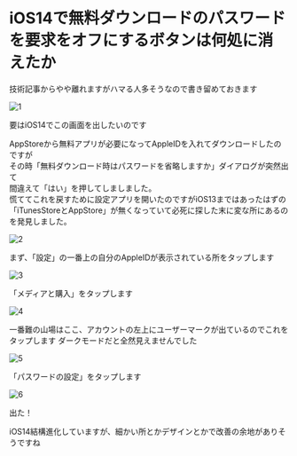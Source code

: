 # iOS14で無料ダウンロードのパスワードを要求をオフにするボタンは何処に消えたか

技術記事からやや離れますがハマる人多そうなので書き留めておきます

![1](https://user-images.githubusercontent.com/31530633/117562336-2f20c280-b0d9-11eb-8e11-6da5ea0f779f.png)

要はiOS14でこの画面を出したいのです

AppStoreから無料アプリが必要になってAppleIDを入れてダウンロードしたのですが<br>
その時「無料ダウンロード時はパスワードを省略しますか」ダイアログが突然出て<br>
間違えて「はい」を押してしましました。<br>
慌ててこれを戻すために設定アプリを開いたのですがiOS13まではあったはずの<br>
「iTunesStoreとAppStore」が無くなっていて必死に探した末に変な所にあるのを発見しました。<br>

![2](https://user-images.githubusercontent.com/31530633/117562338-321bb300-b0d9-11eb-9ef6-fb9254fbb4c4.png)


まず、「設定」の一番上の自分のAppleIDが表示されている所をタップします

![3](https://user-images.githubusercontent.com/31530633/117562339-3516a380-b0d9-11eb-8e6a-aaa0a82f246e.png)

「メディアと購入」をタップします

![4](https://user-images.githubusercontent.com/31530633/117562340-38aa2a80-b0d9-11eb-8d31-4667e88db9c3.png)

一番難の山場はここ、アカウントの左上にユーザーマークが出ているのでこれをタップします
ダークモードだと全然見えませんでした

![5](https://user-images.githubusercontent.com/31530633/117562342-3ba51b00-b0d9-11eb-8af1-64ef2d3ddda2.png)

「パスワードの設定」をタップします

![6](https://user-images.githubusercontent.com/31530633/117562346-3ea00b80-b0d9-11eb-8a36-15b3efdc1326.png)

出た！

iOS14結構進化していますが、細かい所とかデザインとかで改善の余地がありそうですね
